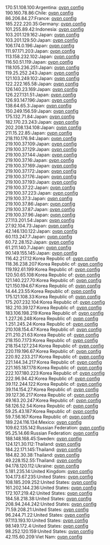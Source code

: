 170.51.108.100:Argentina: [ovpn config](vpn/170_51_108_100.ovpn)  
190.160.78.86:Chile: [ovpn config](vpn/190_160_78_86.ovpn)  
86.206.84.27:France: [ovpn config](vpn/86_206_84_27.ovpn)  
185.222.220.35:Germany: [ovpn config](vpn/185_222_220_35.ovpn)  
101.255.89.42:Indonesia: [ovpn config](vpn/101_255_89_42.ovpn)  
103.201.129.162:Japan: [ovpn config](vpn/103_201_129_162.ovpn)  
103.201.129.50:Japan: [ovpn config](vpn/103_201_129_50.ovpn)  
106.174.0.196:Japan: [ovpn config](vpn/106_174_0_196.ovpn)  
111.97.171.203:Japan: [ovpn config](vpn/111_97_171_203.ovpn)  
113.158.232.102:Japan: [ovpn config](vpn/113_158_232_102.ovpn)  
116.50.51.119:Japan: [ovpn config](vpn/116_50_51_119.ovpn)  
118.105.236.251:Japan: [ovpn config](vpn/118_105_236_251.ovpn)  
119.25.252.243:Japan: [ovpn config](vpn/119_25_252_243.ovpn)  
121.103.249.102:Japan: [ovpn config](vpn/121_103_249_102.ovpn)  
122.222.165.58:Japan: [ovpn config](vpn/122_222_165_58.ovpn)  
126.140.23.169:Japan: [ovpn config](vpn/126_140_23_169.ovpn)  
126.227.131.51:Japan: [ovpn config](vpn/126_227_131_51.ovpn)  
126.93.147.196:Japan: [ovpn config](vpn/126_93_147_196.ovpn)  
138.64.65.3:Japan: [ovpn config](vpn/138_64_65_3.ovpn)  
150.249.156.59:Japan: [ovpn config](vpn/150_249_156_59.ovpn)  
175.132.71.84:Japan: [ovpn config](vpn/175_132_71_84.ovpn)  
182.170.23.243:Japan: [ovpn config](vpn/182_170_23_243.ovpn)  
202.208.134.108:Japan: [ovpn config](vpn/202_208_134_108.ovpn)  
211.15.22.85:Japan: [ovpn config](vpn/211_15_22_85.ovpn)  
218.110.176.94:Japan: [ovpn config](vpn/218_110_176_94.ovpn)  
219.100.37.109:Japan: [ovpn config](vpn/219_100_37_109.ovpn)  
219.100.37.129:Japan: [ovpn config](vpn/219_100_37_129.ovpn)  
219.100.37.144:Japan: [ovpn config](vpn/219_100_37_144.ovpn)  
219.100.37.16:Japan: [ovpn config](vpn/219_100_37_16.ovpn)  
219.100.37.169:Japan: [ovpn config](vpn/219_100_37_169.ovpn)  
219.100.37.172:Japan: [ovpn config](vpn/219_100_37_172.ovpn)  
219.100.37.176:Japan: [ovpn config](vpn/219_100_37_176.ovpn)  
219.100.37.193:Japan: [ovpn config](vpn/219_100_37_193.ovpn)  
219.100.37.22:Japan: [ovpn config](vpn/219_100_37_22.ovpn)  
219.100.37.223:Japan: [ovpn config](vpn/219_100_37_223.ovpn)  
219.100.37.3:Japan: [ovpn config](vpn/219_100_37_3.ovpn)  
219.100.37.86:Japan: [ovpn config](vpn/219_100_37_86.ovpn)  
219.100.37.87:Japan: [ovpn config](vpn/219_100_37_87.ovpn)  
219.100.37.96:Japan: [ovpn config](vpn/219_100_37_96.ovpn)  
27.113.201.54:Japan: [ovpn config](vpn/27_113_201_54.ovpn)  
27.92.104.73:Japan: [ovpn config](vpn/27_92_104_73.ovpn)  
42.146.130.122:Japan: [ovpn config](vpn/42_146_130_122.ovpn)  
60.113.247.7:Japan: [ovpn config](vpn/60_113_247_7.ovpn)  
60.72.28.152:Japan: [ovpn config](vpn/60_72_28_152.ovpn)  
61.211.140.7:Japan: [ovpn config](vpn/61_211_140_7.ovpn)  
90.149.155.145:Japan: [ovpn config](vpn/90_149_155_145.ovpn)  
116.42.217.12:Korea Republic of: [ovpn config](vpn/116_42_217_12.ovpn)  
118.36.238.207:Korea Republic of: [ovpn config](vpn/118_36_238_207.ovpn)  
119.192.61.199:Korea Republic of: [ovpn config](vpn/119_192_61_199.ovpn)  
120.50.65.108:Korea Republic of: [ovpn config](vpn/120_50_65_108.ovpn)  
121.140.227.70:Korea Republic of: [ovpn config](vpn/121_140_227_70.ovpn)  
121.150.194.67:Korea Republic of: [ovpn config](vpn/121_150_194_67.ovpn)  
14.44.23.55:Korea Republic of: [ovpn config](vpn/14_44_23_55.ovpn)  
175.121.108.33:Korea Republic of: [ovpn config](vpn/175_121_108_33.ovpn)  
175.207.232.104:Korea Republic of: [ovpn config](vpn/175_207_232_104.ovpn)  
182.210.39.127:Korea Republic of: [ovpn config](vpn/182_210_39_127.ovpn)  
183.106.198.219:Korea Republic of: [ovpn config](vpn/183_106_198_219.ovpn)  
1.227.26.248:Korea Republic of: [ovpn config](vpn/1_227_26_248.ovpn)  
1.251.245.24:Korea Republic of: [ovpn config](vpn/1_251_245_24.ovpn)  
210.108.154.47:Korea Republic of: [ovpn config](vpn/210_108_154_47.ovpn)  
211.210.21.63:Korea Republic of: [ovpn config](vpn/211_210_21_63.ovpn)  
218.150.7.173:Korea Republic of: [ovpn config](vpn/218_150_7_173.ovpn)  
218.154.127.234:Korea Republic of: [ovpn config](vpn/218_154_127_234.ovpn)  
220.119.196.67:Korea Republic of: [ovpn config](vpn/220_119_196_67.ovpn)  
220.92.233.217:Korea Republic of: [ovpn config](vpn/220_92_233_217.ovpn)  
221.144.34.217:Korea Republic of: [ovpn config](vpn/221_144_34_217.ovpn)  
221.165.187.178:Korea Republic of: [ovpn config](vpn/221_165_187_178.ovpn)  
222.107.180.223:Korea Republic of: [ovpn config](vpn/222_107_180_223.ovpn)  
222.96.94.42:Korea Republic of: [ovpn config](vpn/222_96_94_42.ovpn)  
39.112.244.122:Korea Republic of: [ovpn config](vpn/39_112_244_122.ovpn)  
39.114.154.27:Korea Republic of: [ovpn config](vpn/39_114_154_27.ovpn)  
39.127.36.217:Korea Republic of: [ovpn config](vpn/39_127_36_217.ovpn)  
49.163.20.247:Korea Republic of: [ovpn config](vpn/49_163_20_247.ovpn)  
58.126.52.54:Korea Republic of: [ovpn config](vpn/58_126_52_54.ovpn)  
59.25.43.187:Korea Republic of: [ovpn config](vpn/59_25_43_187.ovpn)  
59.7.56.167:Korea Republic of: [ovpn config](vpn/59_7_56_167.ovpn)  
189.224.116.134:Mexico: [ovpn config](vpn/189_224_116_134.ovpn)  
109.62.135.142:Russian Federation: [ovpn config](vpn/109_62_135_142.ovpn)  
95.25.14.66:Russian Federation: [ovpn config](vpn/95_25_14_66.ovpn)  
188.148.168.45:Sweden: [ovpn config](vpn/188_148_168_45.ovpn)  
124.121.30.112:Thailand: [ovpn config](vpn/124_121_30_112.ovpn)  
184.22.171.145:Thailand: [ovpn config](vpn/184_22_171_145.ovpn)  
184.82.30.38:Thailand: [ovpn config](vpn/184_82_30_38.ovpn)  
49.228.152.55:Thailand: [ovpn config](vpn/49_228_152_55.ovpn)  
94.178.120.112:Ukraine: [ovpn config](vpn/94_178_120_112.ovpn)  
5.181.235.14:United Kingdom: [ovpn config](vpn/5_181_235_14.ovpn)  
104.173.67.235:United States: [ovpn config](vpn/104_173_67_235.ovpn)  
108.185.209.252:United States: [ovpn config](vpn/108_185_209_252.ovpn)  
161.202.144.236:United States: [ovpn config](vpn/161_202_144_236.ovpn)  
172.107.219.42:United States: [ovpn config](vpn/172_107_219_42.ovpn)  
184.58.218.38:United States: [ovpn config](vpn/184_58_218_38.ovpn)  
208.94.244.242:United States: [ovpn config](vpn/208_94_244_242.ovpn)  
71.59.208.21:United States: [ovpn config](vpn/71_59_208_21.ovpn)  
96.244.71.22:United States: [ovpn config](vpn/96_244_71_22.ovpn)  
97.113.193.10:United States: [ovpn config](vpn/97_113_193_10.ovpn)  
98.149.172.4:United States: [ovpn config](vpn/98_149_172_4.ovpn)  
98.252.120.159:United States: [ovpn config](vpn/98_252_120_159.ovpn)  
42.115.60.209:Viet Nam: [ovpn config](vpn/42_115_60_209.ovpn)  
